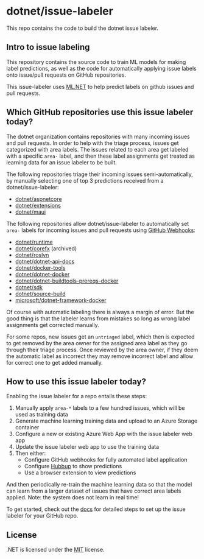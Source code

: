 # dotnet/issue-labeler

This repo contains the code to build the dotnet issue labeler.

## Intro to issue labeling

This repository contains the source code to train ML models for making label predictions, as well as the code for automatically applying issue labels onto issue/pull requests on GitHub repositories.

This issue-labeler uses [ML.NET](https://github.com/dotnet/machinelearning) to help predict labels on github issues and pull requests. 

## Which GitHub repositories use this issue labeler today?

The dotnet organization contains repositories with many incoming issues and pull requests. In order to help with the triage process, issues get categorized with area labels. The issues related to each area get labeled with a specific `area-` label, and then these label assignments get treated as learning data for an issue labeler to be built. 

The following repositories triage their incoming issues semi-automatically, by manually selecting one of top 3 predictions received from a dotnet/issue-labeler:

* [dotnet/aspnetcore](https://github.com/dotnet/aspnetcore)
* [dotnet/extensions](https://github.com/dotnet/extensions)
* [dotnet/maui](https://github.com/dotnet/maui)

The following repositories allow dotnet/issue-labeler to automatically set `area-` labels for incoming issues and pull requests using [GitHub Webhooks](https://docs.github.com/en/get-started/customizing-your-github-workflow/exploring-integrations/about-webhooks):

* [dotnet/runtime](https://github.com/dotnet/runtime)
* [dotnet/corefx](https://github.com/dotnet/corefx) (archived)
* [dotnet/roslyn](https://github.com/dotnet/roslyn)
* [dotnet/dotnet-api-docs](https://github.com/dotnet/dotnet-api-docs)
* [dotnet/docker-tools](https://github.com/dotnet/docker-tools)
* [dotnet/dotnet-docker](https://github.com/dotnet/dotnet-docker)
* [dotnet/dotnet-buildtools-prereqs-docker](https://github.com/dotnet/dotnet-buildtools-prereqs-docker)
* [dotnet/sdk](https://github.com/dotnet/sdk)
* [dotnet/source-build](https://github.com/dotnet/source-build)
* [microsoft/dotnet-framework-docker](https://github.com/microsoft/dotnet-framework-docker)

Of course with automatic labeling there is always a margin of error. But the good thing is that the labeler learns from mistakes so long as wrong label assignments get corrected manually.

For some repos, new issues get an `untriaged` label, which then is expected to get removed by the area owner for the assigned area label as they go through their triage process. Once reviewed by the area owner, if they deem the automatic label as incorrect they may remove incorrect label and allow for correct one to get added manually.

## How to use this issue labeler today?

Enabling the issue labeler for a repo entails these steps:

1. Manually apply `area-*` labels to a few hundred issues, which will be used as training data
1. Generate machine learning training data and upload to an Azure Storage container
1. Configure a new or existing Azure Web App with the issue labeler web app
1. Update the issue labeler web app to use the training data
1. Then either:
   * Configure GitHub webhooks for fully automated label application
   * Configure [Hubbup](https://hubbup.io/) to show predictions
   * Use a browser extension to view predictions

And then periodically re-train the machine learning data so that the model can learn from a larger dataset of issues that have correct area labels applied. Note: the system does not learn in real time!

To get started, check out the [docs](Documentation/) for detailed steps to set up the issue labeler for your GitHub repo.

## License

.NET is licensed under the [MIT](LICENSE.TXT) license.
